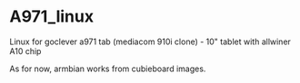 # A971_linux
Linux for goclever a971 tab (mediacom 910i clone) - 10" tablet with allwiner A10 chip

As for now, armbian works from cubieboard images.
